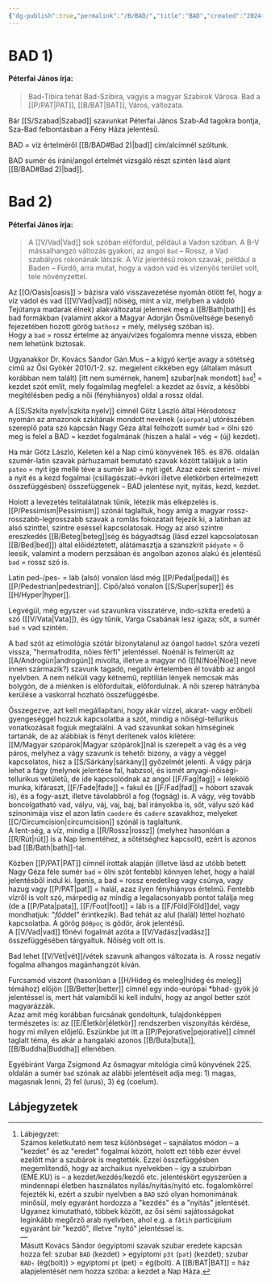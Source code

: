 ```yaml
---
{"dg-publish":true,"permalink":"/B/BAD/","title":"BAD","created":"2024-10-29T16:18","updated":"2025-09-24T13:53"}
---
```



# BAD 1)

#### Péterfai János írja:

> Bad-Tibira tehát Bad-Szibira, vagyis a magyar Szabirok Városa. Bad a [[P/PAT\|PAT]], [[B/BAT\|BAT]], Város, változata.  

Bár [[S/Szabad\|Szabad]] szavunkat Péterfai János Szab-Ad tagokra bontja, Sza-Bad felbontásban a Fény Háza jelentésű.  

BAD = víz értelméről [[B/BAD#Bad 2)\|bad]] cím/alcímnél szóltunk.  

BAD sumér és iráni/angol értelmét vizsgáló részt szintén lásd alant [[B/BAD#Bad 2)\|bad]].  

# Bad 2)

#### Péterfai János írja:

> A [[V/Vad\|Vad]] sok szóban előfordul, például a Vadon szóban. A B-V mássalhangzó változás gyakori, az angol `Bad` – Rossz, a Vad szabályos rokonának látszik. A Víz jelentésű rokon szavak, például a Baden – Fürdő, arra mutat, hogy a vadon vad és vizenyős terület volt, tele növényzettel.  

Az [[O/Oasis\|oasis]] > bázisra való visszavezetése nyomán ötlött fel, hogy a víz vádol és vad ([[V/Vad\|vad]] nőiség, mint a víz, melyben a vádoló Tejútanya madarak élnek) alakváltozatai jelennek meg a [[B/Bath\|bath]] és bad formákban (valamint akkor a Magyar Adorján Ősműveltsége besenyő fejezetében hozott görög `bathosz` = mély, mélység szóban is).  
Hogy a `bad` = rossz értelme az anyai/vizes fogalomra menne vissza, ebben nem lehetünk biztosak.  

Ugyanakkor Dr. Kovács Sándor Gán.Mus – a kígyó kertje avagy a sötétség című az Ősi Gyökér 2010/1-2. sz. megjelent cikkében egy (általam másutt korábban nem talált) \[itt nem sumérnek, hanem\] szubar\[nak mondott\] `bad`[^1] = kezdet szót említ, mely fogalmilag megfelel: a kezdet az ősvíz, a későbbi megítélésben pedig a női (fényhiányos) oldal a rossz oldal.  

A [[S/Szkíta nyelv\|szkíta nyelv]] címnél Götz László által Hérodotosz nyomán az amazonok szkítának mondott nevének (`oiorpata`) utórészében szereplő pata szó kapcsán Nagy Géza által felhozott sumér `bad` = ölni szó meg is felel a BAD = kezdet fogalmának (hiszen a halál = vég = (új) kezdet).  

Ha már Götz László, Keleten kél a Nap című könyvének 165. és 876. oldalán szumér-latin szavak párhuzamait bemutató szavak között találjuk a latin `pateo` = nyit ige mellé téve a sumér `BAD` = nyit igét. Azaz ezek szerint – mivel a nyit és a kezd fogalmai (csillagászati-évköri illetve életkörben értelmezett összefüggésben) összefüggenek – BAD jelentése nyit, nyitás, kezd, kezdet.  

Holott a levezetés telitalálatnak tűnik, létezik más elképzelés is. [[P/Pessimism\|Pessimism]] szónál taglaltuk, hogy amíg a magyar rossz-rosszabb-legrosszabb szavak a romlás fokozatait fejezik ki, a latinban az alsó szinttel, szintre eséssel kapcsolatosak. Hogy az alsó szintre ereszkedés [[B/Beteg\|beteg]]ség és bágyadtság (lásd ezzel kapcsolatosan [[B/Bed\|bed]]) által előidéztetett, alátámasztja a szanszkrit `pádyate` = ő leesik, valamint a modern perzsában és angolban azonos alakú és jelentésű `bad` = rossz szó is.  



Latin ped-/pes- = láb (alsó) vonalon lásd még [[P/Pedal\|pedal]] és [[P/Pedestrian\|pedestrian]]. Cipő/alsó vonalon [[S/Super\|super]] és [[H/Hyper\|hyper]].  

Legvégül, még egyszer `vad` szavunkra visszatérve, indo-szkíta eredetű a szó ([[V/Vata\|Vata]]), és úgy tűnik, Varga Csabának lesz igaza; sőt, a sumér `bad` = vad szintén.  

A bad szót az etimológia szótár bizonytalanul az óangol `bæddel` szóra vezeti vissza, "hermafrodita, nőies férfi" jelentéssel. Noénál is felmerült az [[A/Androgün\|androgün]] mivolta, illetve a magyar nő ([[N/Noé\|Noé]] neve innen származik?) szavunk tagadó, negatív értelemben él tovább az angol nyelvben. A nem nélküli vagy kétnemű, reptilián lények nemcsak más bolygón, de a miénken is előfordultak, előfordulnak. A női szerep hátrányba kerülése a vaskorral hozható összefüggésbe.  

Összegezve, azt kell megállapítani, hogy akár vízzel, akarat- vagy erőbeli gyengeséggel hozzuk kapcsolatba a szót, mindig a nőiségi-tellurikus vonatkozásait fogjuk megtalálni. A vad szavunkat sokan hímséginek tartanák, de az alábbiak is fényt derítenek valós kilétére:  
[[M/Magyar szópárok\|Magyar szópárok]]nál is szerepelt a vág és a vég páros, melyhez a vágy szavunk is tehető: bizony, a vágy a véggel kapcsolatos, hisz a [[S/Sárkány\|sárkány]] győzelmét jelenti. A vágy párja lehet a fágy (melynek jelentése fal, habzsol, és ismét anyagi-nőiségi-tellurikus vetületű, de ide kapcsolódnak az angol [[F/Fag\|fag]] = lélekölő munka, kifáraszt, [[F/Fade\|fade]] = fakul és [[F/Fad\|fad]] = hóbort szavak is), és a fogy-aszt, illetve távolabbról a fog (fogság) is. A vágy, vég tovább boncolgatható vad, vályu, váj, vaj, baj, bal irányokba is, sőt, vályu szó kád szinonimája visz el azon latin `caedere` és `cadere` szavakhoz, melyeket [[C/Circumcision\|circumcision]] szónál is taglaltunk.  
A lent-ség, a víz, mindig a [[R/Rossz\|rossz]] (melyhez hasonlóan a [[R/Rút\|rút]] is a Nap lementéhez, a sötétséghez kapcsolt), ezért is azonos bad [[B/Bath\|bath]]-tal.  

Közben [[P/PAT\|PAT]] címnél írottak alapján (illetve lásd az utóbb betett Nagy Géza féle sumér `bad` = ölni szót fentebb) könnyen lehet, hogy a halál jelentésből indul ki. Igenis, a bad = rossz eredetileg vagy csúnya, vagy hazug vagy [[P/PAT\|pat]] = halál, azaz ilyen fényhiányos értelmű. Fentebb vízről is volt szó, márpedig az mindig a legalacsonyabb pontot találja meg (de a [[P/Pata\|pata]], [[F/Foot\|foot]] = láb is a [[F/Föld\|Föld]]del, vagy mondhatjuk: "*főd*del" érintkezik). Bad tehát az alul (halál) léttel hozható kapcsolatba. A görög `βόθρος` is gödör, árok jelentésű.  
A [[V/Vad\|vad]] főnévi fogalmát azóta a [[V/Vadász\|vadász]] összefüggésében tárgyaltuk. Nőiség volt ott is.  

Bad lehet [[V/Vét\|vét]]/vétek szavunk alhangos változata is. A rossz negatív fogalma alhangos magánhangzót kíván.  

Furcsamód viszont (hasonlóan a [[H/Hideg és meleg\|hideg és meleg]] témához) előjön [[B/Better\|better]] címnél egy indo-európai \*bhad- gyök jó jelentéssel is, mert hát valamiből ki kell indulni, hogy az angol better szót magyarázzák.  
Azaz amit még korábban furcsának gondoltunk, tulajdonképpen természetes is: az [[E/Életkör\|életkör]] rendszerben viszonyítás kérdése, hogy mi milyen előjelű. 
Eszünkbe jut itt a [[P/Pejorative\|pejorative]] címnél taglalt téma, és akár a hangalaki azonos [[B/Buta\|buta]], [[B/Buddha\|Buddha]] ellenében.  

Egyébiránt Varga Zsigmond Az ősmagyar mitológia című könyvének 225. oldalán a sumér `bad` szónak az alábbi jelentéseit adja meg: 1) magas, magasnak lenni, 2) fel (urus), 3) ég (coelum).  

## Lábjegyzetek

[^1]: Lábjegyzet:  
Számos keletkutató nem tesz különbséget – sajnálatos módon – a "kezdet" és az "eredet" fogalmai között, holott ezt több ezer évvel ezelőtt már a szubárok is megtették. Ezzel összefüggésben megemlítendő, hogy az archaikus nyelvekben – így a szubirban (EME.KU) is – a kezdet/kezdés/kezdő etc. jelentéskört egyszerűen a mindennapi életben használatos nyílás/nyitás/nyitó etc. fogalomkörrel fejezték ki, ezért a szubir nyelvben a `BAD` szó olyan homonimának minősül, mely egyaránt hordozza a "kezdés" és a "nyitás" jelentését. Ugyanez kimutatható, többek között, az ősi sémi sajátosságokat leginkább megőrző arab nyelvben, ahol e.g. a `fâtih` participium egyaránt bír "kezdő", illetve "nyitó" jelentéssel is.  
—  
Másutt Kovács Sándor óegyiptomi szavak szubar eredete kapcsán hozza fel: szubar `BAD` (kezdet) > egyiptomi `p3t` (`pat`) (kezdet); szubar `BAD₅` (ég(bolt)) > egyiptomi `pt` (pet) = ég(bolt). A [[B/BAT\|BAT]] = ház alapjelentését nem hozza szóba: a kezdet a Nap Háza.  